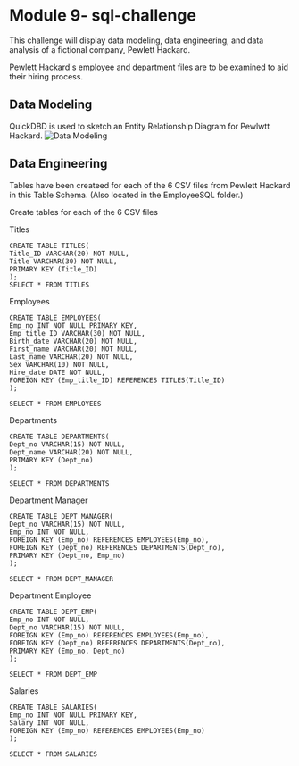 # Module 9- sql-challenge
This challenge will display data modeling, data engineering, and data analysis of a fictional company, Pewlett Hackard.

Pewlett Hackard's employee and department files are to be examined to aid their hiring process. 

## Data Modeling 
QuickDBD is used to sketch an Entity Relationship Diagram for Pewlwtt Hackard.
![Data Modeling ](https://user-images.githubusercontent.com/121995835/228045206-e0fa6b98-1c31-425c-9127-f1cf99c88e9b.png)

## Data Engineering 
Tables have been createed for each of the 6 CSV files from Pewlett Hackard in this Table Schema. (Also located in the EmployeeSQL folder.)

Create tables for each of the 6 CSV files 


Titles  

	CREATE TABLE TITLES(
	Title_ID VARCHAR(20) NOT NULL,
	Title VARCHAR(30) NOT NULL,
	PRIMARY KEY (Title_ID)
	);
	SELECT * FROM TITLES

Employees 

	CREATE TABLE EMPLOYEES(
	Emp_no INT NOT NULL PRIMARY KEY,
	Emp_title_ID VARCHAR(30) NOT NULL,
	Birth_date VARCHAR(20) NOT NULL,
	First_name VARCHAR(20) NOT NULL,
	Last_name VARCHAR(20) NOT NULL,
	Sex VARCHAR(10) NOT NULL, 
	Hire_date DATE NOT NULL,
	FOREIGN KEY (Emp_title_ID) REFERENCES TITLES(Title_ID)
	);

	SELECT * FROM EMPLOYEES

Departments 

	CREATE TABLE DEPARTMENTS(
	Dept_no VARCHAR(15) NOT NULL,
	Dept_name VARCHAR(20) NOT NULL,
	PRIMARY KEY (Dept_no)
	);

	SELECT * FROM DEPARTMENTS

Department Manager

	CREATE TABLE DEPT_MANAGER(
	Dept_no VARCHAR(15) NOT NULL,
	Emp_no INT NOT NULL,
	FOREIGN KEY (Emp_no) REFERENCES EMPLOYEES(Emp_no),
	FOREIGN KEY (Dept_no) REFERENCES DEPARTMENTS(Dept_no),
	PRIMARY KEY (Dept_no, Emp_no)
	);

	SELECT * FROM DEPT_MANAGER

Department Employee

	CREATE TABLE DEPT_EMP(
	Emp_no INT NOT NULL,
	Dept_no VARCHAR(15) NOT NULL,
	FOREIGN KEY (Emp_no) REFERENCES EMPLOYEES(Emp_no),
	FOREIGN KEY (Dept_no) REFERENCES DEPARTMENTS(Dept_no),
	PRIMARY KEY (Emp_no, Dept_no)
	);

	SELECT * FROM DEPT_EMP

Salaries 

	CREATE TABLE SALARIES(
	Emp_no INT NOT NULL PRIMARY KEY,
	Salary INT NOT NULL,
	FOREIGN KEY (Emp_no) REFERENCES EMPLOYEES(Emp_no)
	);

	SELECT * FROM SALARIES

